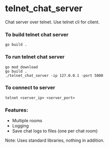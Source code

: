 # telnet_chat_server
Chat server over telnet. Use telnet cli for client.

### To build telnet chat server
    go build .

### To run telnet chat server
    go mod download
    go build .
    ./telnet_chat_server -ip 127.0.0.1 -port 5000
    
### To connect to server
    telnet <server_ip> <server_port>

### Features:
- Multiple rooms
- Logging
- Save chat logs to files (one per chat room)

Note: Uses standard libraries, nothing in addition.